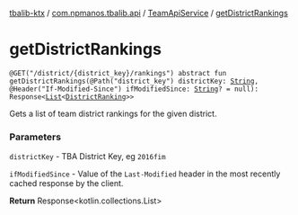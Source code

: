 [tbalib-ktx](../../index.md) / [com.npmanos.tbalib.api](../index.md) / [TeamApiService](index.md) / [getDistrictRankings](./get-district-rankings.md)

# getDistrictRankings

`@GET("/district/{district_key}/rankings") abstract fun getDistrictRankings(@Path("district_key") districtKey: `[`String`](https://kotlinlang.org/api/latest/jvm/stdlib/kotlin/-string/index.html)`, @Header("If-Modified-Since") ifModifiedSince: `[`String`](https://kotlinlang.org/api/latest/jvm/stdlib/kotlin/-string/index.html)`? = null): Response<`[`List`](https://kotlinlang.org/api/latest/jvm/stdlib/kotlin.collections/-list/index.html)`<`[`DistrictRanking`](../../com.npmanos.tbalib.model/-district-ranking/index.md)`>>`

Gets a list of team district rankings for the given district.

### Parameters

`districtKey` - TBA District Key, eg `2016fim`

`ifModifiedSince` - Value of the `Last-Modified` header in the most recently cached response by the client.

**Return**
Response&lt;kotlin.collections.List&gt;

